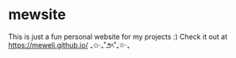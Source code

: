 # mewsite
This is just a fun personal website for my projects :) 
Check it out at https://meweli.github.io/ ₊✩‧₊˚౨ৎ˚₊✩‧₊
